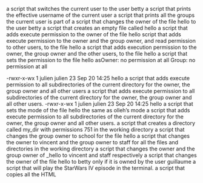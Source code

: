  a script that switches the current user to the user betty
a script that prints the effective username of the current user
a script that prints all the groups the current user is part of
a script that changes the owner of the file hello to the user betty
a script that creates an empty file called hello
a script that adds execute permission to the owner of the file hello
 script that adds execute permission to the owner and the group owner, and read permission to other users, to the file hello
a script that adds execution permission to the owner, the group owner and the other users, to the file hello
 a script that sets the permission to the file hello asOwner: no permission at all
Group: no permission at all

-rwxr-x-wx 1 julien julien 23 Sep 20 14:25 hello
a script that adds execute permission to all subdirectories of the current directory for the owner, the group owner and all other users
 a script that adds execute permission to all subdirectories of the current directory for the owner, the group owner and all other users.
 -rwxr-x-wx 1 julien julien 23 Sep 20 14:25 hello
 a script that sets the mode of the file hello the same as olleh’s mode
a script that adds execute permission to all subdirectories of the current directory for the owner, the group owner and all other users.
 a script that creates a directory called my_dir with permissions 751 in the working directory
 a script that changes the group owner to school for the file hello
a script that changes the owner to vincent and the group owner to staff for all the files and directories in the working directory
a script that changes the owner and the group owner of _hello to vincent and staff respectively
 a script that changes the owner of the file hello to betty only if it is owned by the user guillaume
a script that will play the StarWars IV episode in the terminal.
a script that copies all the HTML 
